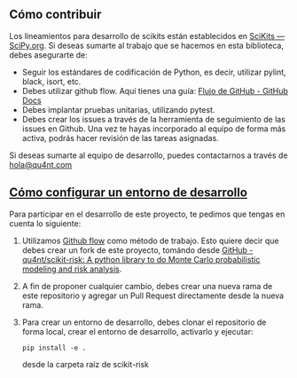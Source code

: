 ## Cómo contribuir

Los lineamientos para desarrollo de scikits están establecidos en [SciKits — SciPy.org](https://svn.scipy.org/scikits.html). Si deseas sumarte al trabajo que se hacemos en esta biblioteca, debes asegurarte de:

- Seguir los estándares de codificación de Python, es decir, utilizar pylint, black, isort, etc.
- Debes utilizar github flow. Aquí tienes una guía: [Flujo de GitHub - GitHub Docs](https://docs.github.com/es/get-started/quickstart/github-flow)
- Debes implantar pruebas unitarias, utilizando pytest.
- Debes crear los issues a través de la herramienta de seguimiento de las issues en Github. Una vez te hayas incorporado al equipo de forma más activa, podrás hacer revisión de las tareas asignadas.

Si deseas sumarte al equipo de desarrollo, puedes contactarnos a través de [hola@qu4nt.com](mailto:hola@qu4nt.com)

## [Cómo configurar un entorno de desarrollo](https://github.com/qu4nt/scikit-risk#setup-a-development-environment)

Para participar en el desarrollo de este proyecto, te pedimos que tengas en cuenta lo siguiente:

1. Utilizamos [Github flow](https://docs.github.com/es/get-started/quickstart/github-flow) como método de trabajo. Esto quiere decir que debes crear un fork de este proyecto, tomándo desde [GitHub - qu4nt/scikit-risk: A python library to do Monte Carlo probabilistic modeling and risk analysis](https://github.com/qu4nt/scikit-risk).

2. A fin de proponer cualquier cambio, debes crear una nueva rama de este repositorio y agregar un Pull Request directamente desde la nueva rama.

3. Para crear un entorno de desarrollo, debes clonar el repositorio de forma local, crear el entorno de desarrollo, activarlo y ejecutar:
   
   ```shell
   pip install -e .
   ```
   
   desde la carpeta raíz de scikit-risk


